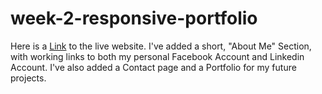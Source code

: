 # week-2-responsive-portfolio
Here is a [Link](https://mbubel.github.io/portfolio/) to the live website. I've added a short, "About Me" Section, with working links to both my personal Facebook Account and Linkedin Account. I've also added a Contact page and a Portfolio for my future projects.
